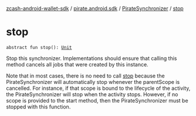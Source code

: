 [zcash-android-wallet-sdk](../../index.md) / [pirate.android.sdk](../index.md) / [PirateSynchronizer](index.md) / [stop](./stop.md)

# stop

`abstract fun stop(): `[`Unit`](https://kotlinlang.org/api/latest/jvm/stdlib/kotlin/-unit/index.html)

Stop this synchronizer. Implementations should ensure that calling this method cancels all
jobs that were created by this instance.

Note that in most cases, there is no need to call [stop](./stop.md) because the PirateSynchronizer will
automatically stop whenever the parentScope is cancelled. For instance, if that scope is
bound to the lifecycle of the activity, the PirateSynchronizer will stop when the activity stops.
However, if no scope is provided to the start method, then the PirateSynchronizer must be stopped
with this function.

